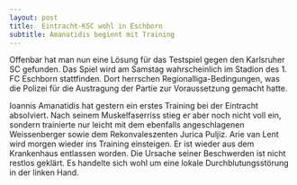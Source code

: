 ```yaml
---
layout: post
title:  Eintracht-KSC wohl in Eschborn
subtitle: Amanatidis beginnt mit Training
---
```


Offenbar hat man nun eine Lösung für das Testspiel gegen den Karlsruher SC gefunden. Das Spiel wird am Samstag wahrscheinlich im Stadion des 1. FC Eschborn stattfinden. Dort herrschen Regionalliga-Bedingungen, was die Polizei für die Austragung der Partie zur Voraussetzung gemacht hatte.

Ioannis Amanatidis hat gestern ein erstes Training bei der Eintracht absolviert. Nach seinem Muskelfaserriss stieg er aber noch nicht voll ein, sondern trainierte nur leicht mit dem ebenfalls angeschlagenen Weissenberger sowie dem Rekonvaleszenten Jurica Puljiz. Arie van Lent wird morgen wieder ins Training einsteigen. Er ist wieder aus dem Krankenhaus entlassen worden. Die Ursache seiner Beschwerden ist nicht restlos geklärt. Es handelte sich wohl um eine lokale Durchblutungsstörung in der linken Hand.
